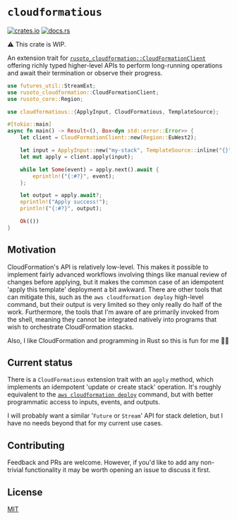 # `cloudformatious`

[![crates.io](https://img.shields.io/crates/v/cloudformatious?logo=rust&style=flat-square)](https://crates.io/crates/cloudformatious)
[![docs.rs](https://img.shields.io/docsrs/cloudformatious?logo=rust&style=flat-square)](https://docs.rs/cloudformatious)

⚠️ This crate is WIP.

An extension trait for [`rusoto_cloudformation::CloudFormationClient`](https://docs.rs/rusoto_cloudformation/0.46.0/rusoto_cloudformation/struct.CloudFormationClient.html) offering richly typed higher-level APIs to perform long-running operations and await their termination or observe their progress.

```rust + no_run
use futures_util::StreamExt;
use rusoto_cloudformation::CloudFormationClient;
use rusoto_core::Region;

use cloudformatious::{ApplyInput, CloudFormatious, TemplateSource};

#[tokio::main]
async fn main() -> Result<(), Box<dyn std::error::Error>> {
    let client = CloudFormationClient::new(Region::EuWest2);

    let input = ApplyInput::new("my-stack", TemplateSource::inline("{}"));
    let mut apply = client.apply(input);

    while let Some(event) = apply.next().await {
        eprintln!("{:#?}", event);
    };

    let output = apply.await?;
    eprintln!("Apply success!");
    println!("{:#?}", output);

    Ok(())
}
```

## Motivation

CloudFormation's API is relatively low-level.
This makes it possible to implement fairly advanced workflows involving things like manual review of changes before applying, but it makes the common case of an idempotent 'apply this template' deployment a bit awkward.
There are other tools that can mitigate this, such as the `aws cloudformation deploy` high-level command, but their output is very limited so they only really do half of the work.
Furthermore, the tools that I'm aware of are primarily invoked from the shell, meaning they cannot be integrated natively into programs that wish to orchestrate CloudFormation stacks.

Also, I like CloudFormation and programming in Rust so this is fun for me 🤷‍♂️

## Current status

There is a `CloudFormatious` extension trait with an `apply` method, which implements an idempotent 'update or create stack' operation.
It's roughly equivalent to the [`aws cloudformation deploy`](https://docs.aws.amazon.com/cli/latest/reference/cloudformation/deploy/index.html) command, but with better programmatic access to inputs, events, and outputs.

I will probably want a similar '`Future` or `Stream`' API for stack deletion, but I have no needs beyond that for my current use cases.

## Contributing

Feedback and PRs are welcome.
However, if you'd like to add any non-trivial functionality it may be worth opening an issue to discuss it first.

## License

[MIT](https://choosealicense.com/licenses/mit/)
